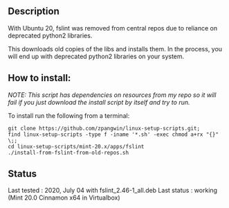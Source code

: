 
## Description

With Ubuntu 20, fslint was removed from central repos due to reliance on deprecated python2 libraries.

This downloads old copies of the libs and installs them. In the process, you will end up with deprecated python2 libraries on your system.

## How to install:

*NOTE: This script has dependencies on resources from my repo so it will fail if you just download the install script by itself and try to run.*

To install run the following from a terminal:

```
git clone https://github.com/zpangwin/linux-setup-scripts.git;
find linux-setup-scripts -type f -iname '*.sh' -exec chmod a+rx "{}" \;;
cd linux-setup-scripts/mint-20.x/apps/fslint
./install-from-fslint-from-old-repos.sh
```

## Status

Last tested : 2020, July 04 with fslint_2.46-1_all.deb
Last status : working (Mint 20.0 Cinnamon x64 in Virtualbox)



